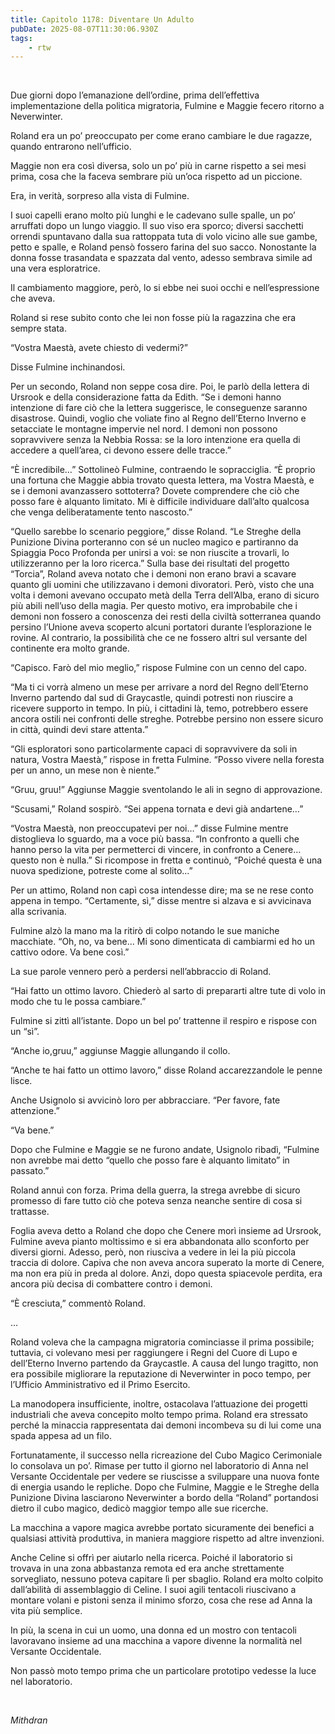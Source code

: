 ```yaml
---
title: Capitolo 1178: Diventare Un Adulto
pubDate: 2025-08-07T11:30:06.930Z
tags:
    - rtw
---
```



&nbsp;


Due giorni dopo l’emanazione dell’ordine, prima dell’effettiva implementazione della politica migratoria, Fulmine e Maggie fecero ritorno a Neverwinter.


Roland era un po’ preoccupato per come erano cambiare le due ragazze, quando entrarono nell’ufficio.


Maggie non era così diversa, solo un po’ più in carne rispetto a sei mesi prima, cosa che la faceva sembrare più un’oca rispetto ad un piccione.


Era, in verità, sorpreso alla vista di Fulmine.


I suoi capelli erano molto più lunghi e le cadevano sulle spalle, un po’ arruffati dopo un lungo viaggio. Il suo viso era sporco; diversi sacchetti orrendi spuntavano dalla sua rattoppata tuta di volo vicino alle sue gambe, petto e spalle, e Roland pensò fossero farina del suo sacco. Nonostante la donna fosse trasandata e spazzata dal vento, adesso sembrava simile ad una vera esploratrice.


Il cambiamento maggiore, però, lo si ebbe nei suoi occhi e nell’espressione che aveva.


Roland si rese subito conto che lei non fosse più la ragazzina che era sempre stata.


“Vostra Maestà, avete chiesto di vedermi?”


Disse Fulmine inchinandosi.


Per un secondo, Roland non seppe cosa dire. Poi, le parlò della lettera di Ursrook e della considerazione fatta da Edith. “Se i demoni hanno intenzione di fare ciò che la lettera suggerisce, le conseguenze saranno disastrose. Quindi, voglio che voliate fino al Regno dell’Eterno Inverno e setacciate le montagne impervie nel nord. I demoni non possono sopravvivere senza la Nebbia Rossa: se la loro intenzione era quella di accedere a quell’area, ci devono essere delle tracce.”


“È incredibile…” Sottolineò Fulmine, contraendo le sopracciglia. “È proprio una fortuna che Maggie abbia trovato questa lettera, ma Vostra Maestà, e se i demoni avanzassero sottoterra? Dovete comprendere che ciò che posso fare è alquanto limitato. Mi è difficile individuare dall’alto qualcosa che venga deliberatamente tento nascosto.”


“Quello sarebbe lo scenario peggiore,” disse Roland. “Le Streghe della Punizione Divina porteranno con sé un nucleo magico e partiranno da Spiaggia Poco Profonda per unirsi a voi: se non riuscite a trovarli, lo utilizzeranno per la loro ricerca.” Sulla base dei risultati del progetto “Torcia”, Roland aveva notato che i demoni non erano bravi a scavare quanto gli uomini che utilizzavano i demoni divoratori. Però, visto che una volta i demoni avevano occupato metà della Terra dell’Alba, erano di sicuro più abili nell’uso della magia. Per questo motivo, era improbabile che i demoni non fossero a conoscenza dei resti della civiltà sotterranea quando persino l’Unione aveva scoperto alcuni portatori durante l’esplorazione le rovine. Al contrario, la possibilità che ce ne fossero altri sul versante del continente era molto grande.


“Capisco. Farò del mio meglio,” rispose Fulmine con un cenno del capo.


“Ma ti ci vorrà almeno un mese per arrivare a nord del Regno dell’Eterno Inverno partendo dal sud di Graycastle, quindi potresti non riuscire a ricevere supporto in tempo. In più, i cittadini là, temo, potrebbero essere ancora ostili nei confronti delle streghe. Potrebbe persino non essere sicuro in città, quindi devi stare attenta.”


“Gli esploratori sono particolarmente capaci di sopravvivere da soli in natura, Vostra Maestà,” rispose in fretta Fulmine. “Posso vivere nella foresta per un anno, un mese non è niente.”


“Gruu, gruu!” Aggiunse Maggie sventolando le ali in segno di approvazione.


“Scusami,” Roland sospirò. “Sei appena tornata e devi già andartene…”


“Vostra Maestà, non preoccupatevi per noi…” disse Fulmine mentre distoglieva lo sguardo, ma a voce più bassa. “In confronto a quelli che hanno perso la vita per permetterci di vincere, in confronto a Cenere… questo non è nulla.” Si ricompose in fretta e continuò, “Poiché questa è una nuova spedizione, potreste come al solito…”


Per un attimo, Roland non capì cosa intendesse dire; ma se ne rese conto appena in tempo. “Certamente, sì,” disse mentre si alzava e si avvicinava alla scrivania.


Fulmine alzò la mano ma la ritirò di colpo notando le sue maniche macchiate. “Oh, no, va bene… Mi sono dimenticata di cambiarmi ed ho un cattivo odore. Va bene così.”


La sue parole vennero però a perdersi nell’abbraccio di Roland.


“Hai fatto un ottimo lavoro. Chiederò al sarto di prepararti altre tute di volo in modo che tu le possa cambiare.”


Fulmine si zittì all’istante. Dopo un bel po’ trattenne il respiro e rispose con un “sì”.


“Anche io,gruu,” aggiunse Maggie allungando il collo.


“Anche te hai fatto un ottimo lavoro,” disse Roland accarezzandole le penne lisce.


Anche Usignolo si avvicinò loro per abbracciare. “Per favore, fate attenzione.”


“Va bene.”


Dopo che Fulmine e Maggie se ne furono andate, Usignolo ribadì, “Fulmine non avrebbe mai detto “quello che posso fare è alquanto limitato” in passato.”


Roland annuì con forza. Prima della guerra, la strega avrebbe di sicuro promesso di fare tutto ciò che poteva senza neanche sentire di cosa si trattasse.


Foglia aveva detto a Roland che dopo che Cenere morì insieme ad Ursrook, Fulmine aveva pianto moltissimo e si era abbandonata allo sconforto per diversi giorni. Adesso, però, non riusciva a vedere in lei la più piccola traccia di dolore. Capiva che non aveva ancora superato la morte di Cenere, ma non era più in preda al dolore. Anzi, dopo questa spiacevole perdita, era ancora più decisa di combattere contro i demoni.


“È cresciuta,” commentò Roland.


…


Roland voleva che la campagna migratoria cominciasse il prima possibile; tuttavia, ci volevano mesi per raggiungere i Regni del Cuore di Lupo e dell’Eterno Inverno partendo da Graycastle. A causa del lungo tragitto, non era possibile migliorare la reputazione di Neverwinter in poco tempo, per l’Ufficio Amministrativo ed il Primo Esercito.


La manodopera insufficiente, inoltre, ostacolava l’attuazione dei progetti industriali che aveva concepito molto tempo prima. Roland era stressato perché la minaccia rappresentata dai demoni incombeva su di lui come una spada appesa ad un filo.


Fortunatamente, il successo nella ricreazione del Cubo Magico Cerimoniale lo consolava un po’. Rimase per tutto il giorno nel laboratorio di Anna nel Versante Occidentale per vedere se riuscisse a sviluppare una nuova fonte di energia usando le repliche. Dopo che Fulmine, Maggie e le Streghe della Punizione Divina lasciarono Neverwinter a bordo della “Roland” portandosi dietro il cubo magico, dedicò maggior tempo alle sue ricerche.


La macchina a vapore magica avrebbe portato sicuramente dei benefici a qualsiasi attività produttiva, in maniera maggiore rispetto ad altre invenzioni.


Anche Celine si offrì per aiutarlo nella ricerca. Poiché il laboratorio si trovava in una zona abbastanza remota ed era anche strettamente sorvegliato, nessuno poteva capitare lì per sbaglio. Roland era molto colpito dall’abilità di assemblaggio di Celine. I suoi agili tentacoli riuscivano a montare volani e pistoni senza il minimo sforzo, cosa che rese ad Anna la vita più semplice.


In più, la scena in cui un uomo, una donna ed un mostro con tentacoli lavoravano insieme ad una macchina a vapore divenne la normalità nel Versante Occidentale.


Non passò moto tempo prima che un particolare prototipo vedesse la luce nel laboratorio.


&nbsp;


<em>Mithdran</em>


&nbsp;


&nbsp;


&nbsp;


&nbsp;


&nbsp;


&nbsp;


&nbsp;
                                


                                



